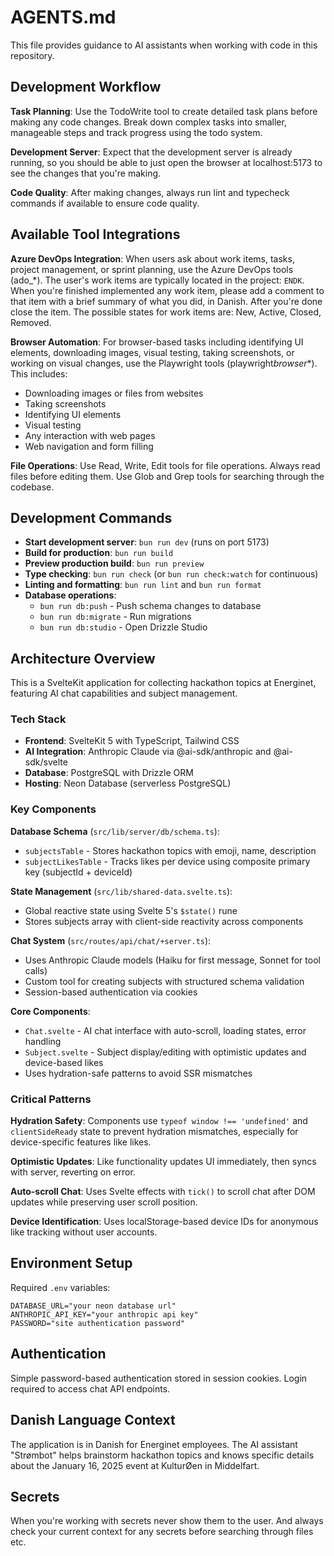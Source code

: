 # AGENTS.md

This file provides guidance to AI assistants when working with code in this repository.

## Development Workflow

**Task Planning**: Use the TodoWrite tool to create detailed task plans before making any code changes. Break down complex tasks into smaller, manageable steps and track progress using the todo system.

**Development Server**: Expect that the development server is already running, so you should be able to just open the browser at localhost:5173 to see the changes that you're making.

**Code Quality**: After making changes, always run lint and typecheck commands if available to ensure code quality.

## Available Tool Integrations

**Azure DevOps Integration**: When users ask about work items, tasks, project management, or sprint planning, use the Azure DevOps tools (ado\_\*). The user's work items are typically located in the project: `ENDK`. When you're finished implemented any work item, please add a comment to that item with a brief summary of what you did, in Danish. After you're done close the item. The possible states for work items are: New, Active, Closed, Removed.

**Browser Automation**: For browser-based tasks including identifying UI elements, downloading images, visual testing, taking screenshots, or working on visual changes, use the Playwright tools (playwright*browser*\*). This includes:

- Downloading images or files from websites
- Taking screenshots
- Identifying UI elements
- Visual testing
- Any interaction with web pages
- Web navigation and form filling

**File Operations**: Use Read, Write, Edit tools for file operations. Always read files before editing them. Use Glob and Grep tools for searching through the codebase.

## Development Commands

- **Start development server**: `bun run dev` (runs on port 5173)
- **Build for production**: `bun run build`
- **Preview production build**: `bun run preview`
- **Type checking**: `bun run check` (or `bun run check:watch` for continuous)
- **Linting and formatting**: `bun run lint` and `bun run format`
- **Database operations**:
  - `bun run db:push` - Push schema changes to database
  - `bun run db:migrate` - Run migrations
  - `bun run db:studio` - Open Drizzle Studio

## Architecture Overview

This is a SvelteKit application for collecting hackathon topics at Energinet, featuring AI chat capabilities and subject management.

### Tech Stack

- **Frontend**: SvelteKit 5 with TypeScript, Tailwind CSS
- **AI Integration**: Anthropic Claude via @ai-sdk/anthropic and @ai-sdk/svelte
- **Database**: PostgreSQL with Drizzle ORM
- **Hosting**: Neon Database (serverless PostgreSQL)

### Key Components

**Database Schema** (`src/lib/server/db/schema.ts`):

- `subjectsTable` - Stores hackathon topics with emoji, name, description
- `subjectLikesTable` - Tracks likes per device using composite primary key (subjectId + deviceId)

**State Management** (`src/lib/shared-data.svelte.ts`):

- Global reactive state using Svelte 5's `$state()` rune
- Stores subjects array with client-side reactivity across components

**Chat System** (`src/routes/api/chat/+server.ts`):

- Uses Anthropic Claude models (Haiku for first message, Sonnet for tool calls)
- Custom tool for creating subjects with structured schema validation
- Session-based authentication via cookies

**Core Components**:

- `Chat.svelte` - AI chat interface with auto-scroll, loading states, error handling
- `Subject.svelte` - Subject display/editing with optimistic updates and device-based likes
- Uses hydration-safe patterns to avoid SSR mismatches

### Critical Patterns

**Hydration Safety**: Components use `typeof window !== 'undefined'` and `clientSideReady` state to prevent hydration mismatches, especially for device-specific features like likes.

**Optimistic Updates**: Like functionality updates UI immediately, then syncs with server, reverting on error.

**Auto-scroll Chat**: Uses Svelte effects with `tick()` to scroll chat after DOM updates while preserving user scroll position.

**Device Identification**: Uses localStorage-based device IDs for anonymous like tracking without user accounts.

## Environment Setup

Required `.env` variables:

```
DATABASE_URL="your neon database url"
ANTHROPIC_API_KEY="your anthropic api key"
PASSWORD="site authentication password"
```

## Authentication

Simple password-based authentication stored in session cookies. Login required to access chat API endpoints.

## Danish Language Context

The application is in Danish for Energinet employees. The AI assistant "Strømbot" helps brainstorm hackathon topics and knows specific details about the January 16, 2025 event at KulturØen in Middelfart.

## Secrets

When you're working with secrets never show them to the user.
And always check your current context for any secrets before searching through files etc.
